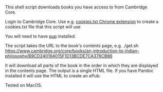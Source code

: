This shell script downloads books you have access to from Cambridge Core.

Login to Cambridge Core. Use e.g. [cookies.txt Chrome extension](https://chrome.google.com/webstore/detail/cookiestxt/njabckikapfpffapmjgojcnbfjonfjfg) to create a cookies.txt file that this script will use

You will need to have [pup](https://github.com/ericchiang/pup) installed.

The script takes the URL to the book's contents page, e.g. ./get.sh https://www.cambridge.org/core/books/an-introduction-to-indian-philosophy/B9CD240194015F1D13BCDE7CA376CB86

It will download all parts of the book in the order in which they are displayed in the contents page. The output is a single HTML file. If you have Pandoc installed it will use the HTML to create an ePub.

Tested on MacOS.
